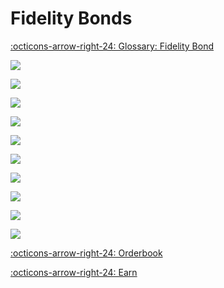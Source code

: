 # Fidelity Bonds

[:octicons-arrow-right-24: Glossary: Fidelity Bond][glossary]

[glossary]: /glossary/#fidelity-bond

![](../assets/interface/fb01-time.png#only-dark)

![](../assets/interface/fb01-time-light.png#only-light)

![](../assets/interface/fb02-jar.png#only-dark)

![](../assets/interface/fb02-jar-light.png#only-light)

![](../assets/interface/fb03-utxos.png#only-dark)

![](../assets/interface/fb03-utxos-light.png#only-light)

![](../assets/interface/fb04-frozen.png#only-dark)

![](../assets/interface/fb04-frozen-light.png#only-light)

![](../assets/interface/fb05-overview.png#only-dark)

![](../assets/interface/fb05-overview-light.png#only-light)


[:octicons-arrow-right-24: Orderbook][orderbook]

[:octicons-arrow-right-24: Earn][send]

[orderbook]: /market/orderbook
[send]: 03-earn.md
